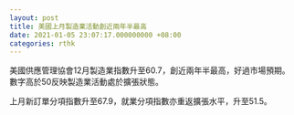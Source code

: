 ```yaml
---
layout: post
title: 美國上月製造業活動創近兩年半最高
date: 2021-01-05 23:07:17.000000000 +08:00
categories: rthk
---
```


美國供應管理協會12月製造業指數升至60.7，創近兩年半最高，好過市場預期。數字高於50反映製造業活動處於擴張狀態。

上月新訂單分項指數升至67.9，就業分項指數亦重返擴張水平，升至51.5。
